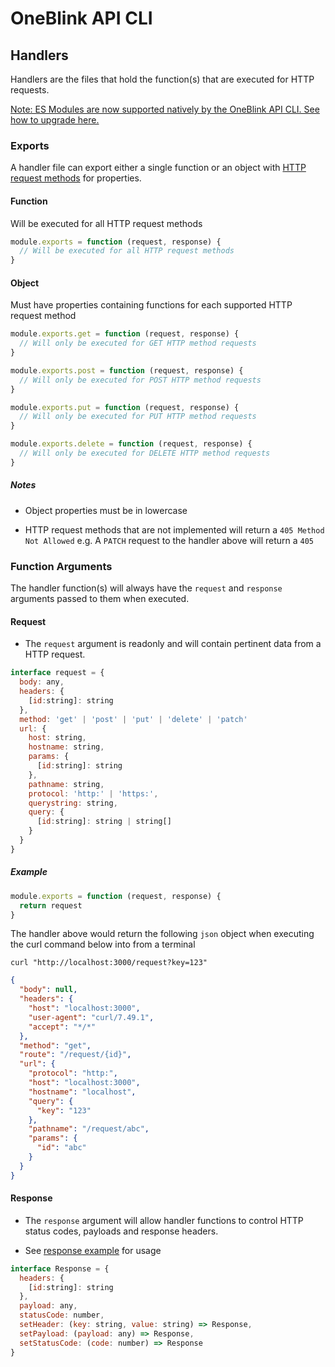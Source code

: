 # OneBlink API CLI

## Handlers

Handlers are the files that hold the function(s) that are executed for HTTP requests.


[Note: ES Modules are now supported natively by the OneBlink API CLI. See how to upgrade here.](./upgrading-to-es-modules.md)
### Exports

A handler file can export either a single function or an object with [HTTP request methods](https://developer.mozilla.org/en-US/docs/Web/HTTP/Methods) for properties.

#### Function

Will be executed for all HTTP request methods

```js
module.exports = function (request, response) {
  // Will be executed for all HTTP request methods
}
```

#### Object

Must have properties containing functions for each supported HTTP request method

```js
module.exports.get = function (request, response) {
  // Will only be executed for GET HTTP method requests
}

module.exports.post = function (request, response) {
  // Will only be executed for POST HTTP method requests
}

module.exports.put = function (request, response) {
  // Will only be executed for PUT HTTP method requests
}

module.exports.delete = function (request, response) {
  // Will only be executed for DELETE HTTP method requests
}
```

##### Notes

- Object properties must be in lowercase

- HTTP request methods that are not implemented will return a `405 Method Not Allowed` e.g. A `PATCH` request to the handler above will return a `405`

### Function Arguments

The handler function(s) will always have the `request` and `response` arguments passed to them when executed.

#### Request

- The `request` argument is readonly and will contain pertinent data from a HTTP request.

```js
interface request = {
  body: any,
  headers: {
    [id:string]: string
  },
  method: 'get' | 'post' | 'put' | 'delete' | 'patch'
  url: {
    host: string,
    hostname: string,
    params: {
      [id:string]: string
    },
    pathname: string,
    protocol: 'http:' | 'https:',
    querystring: string,
    query: {
      [id:string]: string | string[]
    }
  }
}
```

##### Example

```js
module.exports = function (request, response) {
  return request
}
```

The handler above would return the following `json` object when executing the curl command below into from a terminal

```
curl "http://localhost:3000/request?key=123"
```

```json
{
  "body": null,
  "headers": {
    "host": "localhost:3000",
    "user-agent": "curl/7.49.1",
    "accept": "*/*"
  },
  "method": "get",
  "route": "/request/{id}",
  "url": {
    "protocol": "http:",
    "host": "localhost:3000",
    "hostname": "localhost",
    "query": {
      "key": "123"
    },
    "pathname": "/request/abc",
    "params": {
      "id": "abc"
    }
  }
}
```

#### Response

- The `response` argument will allow handler functions to control HTTP status codes, payloads and response headers.

- See [response example](../../examples/api/directory/response/index.js) for usage

```js
interface Response = {
  headers: {
    [id:string]: string
  },
  payload: any,
  statusCode: number,
  setHeader: (key: string, value: string) => Response,
  setPayload: (payload: any) => Response,
  setStatusCode: (code: number) => Response
}
```

